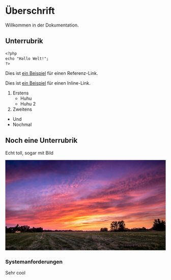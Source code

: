 # Überschrift

Willkommen in der Dokumentation.

## Unterrubrik

~~~
<?php
echo "Hallo Welt!";
?>
~~~
    
Dies ist [ein Beispiel][1] für einen Referenz-Link.

Dies ist [ein Beispiel](http://example.com/ "Der Linktitel") für
einen Inline-Link.

1. Erstens
    - Huhu
    - Huhu 2
2. Zweitens

- Und
- Nochmal

## Noch eine Unterrubrik

Echt toll, sogar mit Bild

![Beispielbild](doc/test/images/example.jpg)

### Systemanforderungen

Sehr cool



[1]: http://example.com/  "Optionalen Titel hier eintragen"